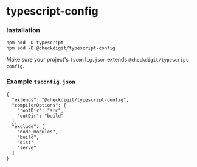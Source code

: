 # typescript-config 

### Installation

```
npm add -D typescript
npm add -D @checkdigit/typescript-config
```

Make sure your project's `tsconfig.json` extends `@checkdigit/typescript-config`.

### Example `tsconfig.json`

```
{
  "extends": "@checkdigit/typescript-config",
  "compilerOptions": {
    "rootDir": "src",
    "outDir": "build"
  },
  "exclude": [
    "node_modules",
    "build",
    "dist",
    "serve"
  ]
}
```
